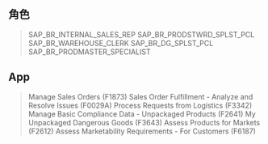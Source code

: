 ## 角色
> SAP_BR_INTERNAL_SALES_REP
> SAP_BR_PRODSTWRD_SPLST_PCL
> SAP_BR_WAREHOUSE_CLERK
> SAP_BR_DG_SPLST_PCL
> SAP_BR_PRODMASTER_SPECIALIST
## App
> Manage Sales Orders (F1873)
> Sales Order Fulfillment - Analyze and Resolve Issues (F0029A)
> Process Requests from Logistics (F3342)
> Manage Basic Compliance Data - Unpackaged Products (F2641)
> My Unpackaged Dangerous Goods (F3643)
> Assess Products for Markets (F2612)
> Assess Marketability Requirements - For Customers (F6187)